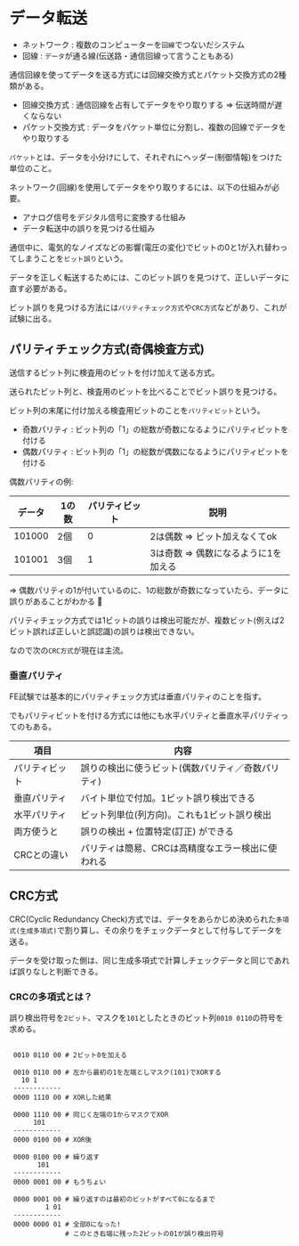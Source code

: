 # データ転送

- ネットワーク : 複数のコンピューターを`回線`でつないだシステム
- 回線 : `データ`が通る線(伝送路・通信回線って言うこともある)

通信回線を使ってデータを送る方式には回線交換方式とパケット交換方式の2種類がある。

- 回線交換方式 : 通信回線を占有してデータをやり取りする => 伝送時間が遅くならない
- パケット交換方式 : データをパケット単位に分割し、複数の回線でデータをやり取りする

`パケット`とは、データを小分けにして、それぞれにヘッダー(制御情報)をつけた単位のこと。

ネットワーク(回線)を使用してデータをやり取りするには、以下の仕組みが必要。

- アナログ信号をデジタル信号に変換する仕組み
- データ転送中の誤りを見つける仕組み

通信中に、電気的なノイズなどの影響(電圧の変化)でビットの0と1が入れ替わってしまうことを`ビット誤り`という。

データを正しく転送するためには、このビット誤りを見つけて、正しいデータに直す必要がある。

ビット誤りを見つける方法には`パリティチェック方式`や`CRC方式`などがあり、これが試験に出る。

## パリティチェック方式(奇偶検査方式)

送信するビット列に検査用のビットを付け加えて送る方式。

送られたビット列と、検査用のビットを比べることでビット誤りを見つける。

ビット列の末尾に付け加える検査用ビットのことを`パリティビット`という。

- 奇数パリティ : ビット列の「1」の総数が奇数になるようにパリティビットを付ける
- 偶数パリティ : ビット列の「1」の総数が偶数になるようにパリティビットを付ける

偶数パリティの例:

| データ | 1の数 | パリティビット | 説明                                 |
|--------|-------|----------------|--------------------------------------|
| 101000 | 2個   | 0              | 2は偶数 => ビット加えなくてok        |
| 101001 | 3個   | 1              | 3は奇数 => 偶数になるように1を加える |

=> 偶数パリティの1が付いているのに、1の総数が奇数になっていたら、データに誤りがあることがわかる :dog:

パリティチェック方式では1ビットの誤りは検出可能だが、複数ビット(例えば2ビット誤れば正しいと誤認識)の誤りは検出できない。

なので次の`CRC方式`が現在は主流。

### 垂直パリティ

FE試験では基本的にパリティチェック方式は垂直パリティのことを指す。

でもパリティビットを付ける方式には他にも水平パリティと垂直水平パリティってのもある。

| 項目           | 内容                                               |
|----------------|----------------------------------------------------|
| パリティビット | 誤りの検出に使うビット(偶数パリティ／奇数パリティ) |
| 垂直パリティ   | バイト単位で付加。1ビット誤り検出できる            |
| 水平パリティ   | ビット列単位(列方向)。これも1ビット誤り検出        |
| 両方使うと     | 誤りの検出 + 位置特定(訂正) ができる               |
| CRCとの違い    | パリティは簡易、CRCは高精度なエラー検出に使われる  |

## CRC方式

CRC(Cyclic Redundancy Check)方式では、データをあらかじめ決められた`多項式(生成多項式)`で割り算し、その余りをチェックデータとして付与してデータを送る。

データを受け取った側は、同じ生成多項式で計算しチェックデータと同じであれば誤りなしと判断できる。

### CRCの多項式とは？

誤り検出符号を`2ビット`、マスクを`101`としたときのビット列`0010 0110`の符号を求める。

```

 0010 0110 00 # 2ビット0を加える

 0010 0110 00 # 左から最初の1を左端としマスク(101)でXORする
   10 1
 ------------
 0000 1110 00 # XORした結果

 0000 1110 00 # 同じく左端の1からマスクでXOR
      101
 ------------
 0000 0100 00 # XOR後

 0000 0100 00 # 繰り返す
       101
 ------------
 0000 0001 00 # もうちょい

 0000 0001 00 # 繰り返すのは最初のビットがすべて0になるまで
         1 01
 ------------
 0000 0000 01 # 全部0になった!
              # このとき右端に残った2ビットの01が誤り検出符号
```

